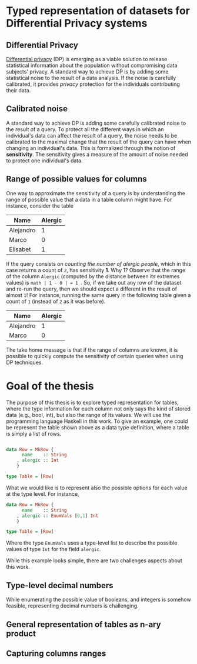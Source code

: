 # Typed representation of datasets for Differential Privacy systems

## Differential Privacy

[Differential privacy](https://link.springer.com/chapter/10.1007/11681878_14)
(DP) is emerging as a viable solution to release statistical information about
the population without compromising data subjects' privacy. A standard way to
achieve DP is by adding some statistical noise to the result of a data analysis.
If the noise is carefully calibrated, it provides *privacy* protection for the
individuals contributing their data.

## Calibrated noise

A standard way to achieve DP is adding some carefully calibrated noise to the
result of a query. To protect all the different ways in which an individual's
data can affect the result of a query, the noise needs to be calibrated to the
maximal change that the result of the query can have when changing an
individual's data. This is formalized through the notion of **sensitivity**. The
sensitivity gives a measure of the amount of noise needed to protect one
individual's data.

## Range of possible values for columns

One way to approximate the sensitivity of a query is by understanding the range
of possible value that a data in a table column might have. For instance,
consider the table

| Name | Alergic |
| ---- | ------- |
| Alejandro | 1 |
| Marco     | 0 |
| Elisabet  | 1 |

If the query consists on *counting the number of alergic people*, which in this
case returns a count of `2`, has sensitivity **1**. Why 1? Observe that the
range of the column `Alergic` (computed by the distance between its extremes
values) is ```math | 1 - 0 | = 1 ```. So, if we take out any row of the dataset
and re-run the query, then we should expect a different in the result of almost
`1`! For instance, running the same query in the following table given a count
of `1` (instead of `2` as it was before).

| Name | Alergic |
| ---- | ------- |
| Alejandro | 1 |
| Marco     | 0 |

The take home message is that if the range of columns are known, it is possible
to quickly compute the sensitivity of certain queries when using DP techniques.

# Goal of the thesis

The purpose of this thesis is to explore typed representation for tables, where
the type information for each column not only says the kind of stored data
(e.g., bool, int), but also the range of its values. We will use the programming
language Haskell in this work. To give an example, one could be represent the
table shown above as a data type definition, where a table is simply a list of
rows.

```haskell

data Row = MkRow {
      name    :: String
    , alergic :: Int
    }

type Table = [Row]
```

What we would like is to represent also the possible options for each value at
the type level. For instance,

```haskell
data Row = MkRow {
      name    :: String
    , alergic :: EnumVals [0,1] Int
    }

type Table = [Row]
```

Where the type `EnumVals` uses a type-level list to describe the possible values
of type `Int` for the field `alergic`.

While this example looks simple, there are two challenges aspects about this
work.

## Type-level decimal numbers

While enumerating the possible value of booleans, and integers is somehow
feasible, representing decimal numbers is challenging.




## General representation of tables as n-ary product




## Capturing columns ranges
